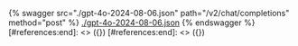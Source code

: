 [#references:start]: <> ({ "template": "openapi" })
[#references:start]: <> ({ "template": "openapi" })
{% swagger src="./gpt-4o-2024-08-06.json" path="/v2/chat/completions" method="post" %}
[./gpt-4o-2024-08-06.json](./gpt-4o-2024-08-06.json)
{% endswagger %}
[#references:end]: <> ({})
[#references:end]: <> ({})